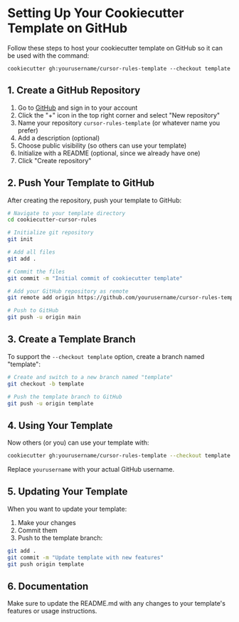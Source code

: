 # Setting Up Your Cookiecutter Template on GitHub

Follow these steps to host your cookiecutter template on GitHub so it can be used with the command:
```
cookiecutter gh:yourusername/cursor-rules-template --checkout template
```

## 1. Create a GitHub Repository

1. Go to [GitHub](https://github.com) and sign in to your account
2. Click the "+" icon in the top right corner and select "New repository"
3. Name your repository `cursor-rules-template` (or whatever name you prefer)
4. Add a description (optional)
5. Choose public visibility (so others can use your template)
6. Initialize with a README (optional, since we already have one)
7. Click "Create repository"

## 2. Push Your Template to GitHub

After creating the repository, push your template to GitHub:

```bash
# Navigate to your template directory
cd cookiecutter-cursor-rules

# Initialize git repository
git init

# Add all files
git add .

# Commit the files
git commit -m "Initial commit of cookiecutter template"

# Add your GitHub repository as remote
git remote add origin https://github.com/yourusername/cursor-rules-template.git

# Push to GitHub
git push -u origin main
```

## 3. Create a Template Branch

To support the `--checkout template` option, create a branch named "template":

```bash
# Create and switch to a new branch named "template"
git checkout -b template

# Push the template branch to GitHub
git push -u origin template
```

## 4. Using Your Template

Now others (or you) can use your template with:

```bash
cookiecutter gh:yourusername/cursor-rules-template --checkout template
```

Replace `yourusername` with your actual GitHub username.

## 5. Updating Your Template

When you want to update your template:

1. Make your changes
2. Commit them
3. Push to the template branch:

```bash
git add .
git commit -m "Update template with new features"
git push origin template
```

## 6. Documentation

Make sure to update the README.md with any changes to your template's features or usage instructions. 